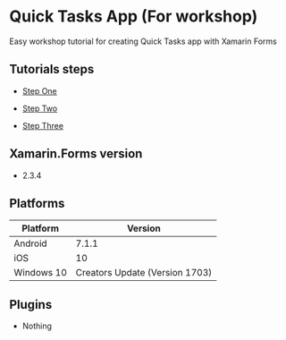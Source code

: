 # Quick Tasks App (For workshop)

Easy workshop tutorial for creating Quick Tasks app with Xamarin Forms

## Tutorials steps

* [Step One](https://github.com/madrvojt/QuickTasks/tree/first_step)

* [Step Two](https://github.com/madrvojt/QuickTasks/tree/second_step)

* [Step Three](https://github.com/madrvojt/QuickTasks/tree/third_step)

## Xamarin.Forms version

* 2.3.4

## Platforms

Platform| Version
------------ | -------------
Android | 7.1.1
iOS | 10
Windows 10 | Creators Update (Version 1703)


## Plugins

* Nothing